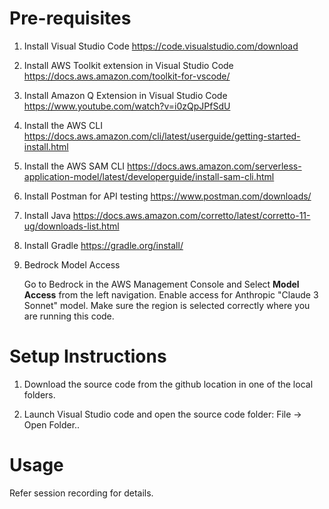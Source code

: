 # Pre-requisites
1.  Install Visual Studio Code
    https://code.visualstudio.com/download

2.  Install AWS Toolkit extension in Visual Studio Code
    https://docs.aws.amazon.com/toolkit-for-vscode/

3.  Install Amazon Q Extension in Visual Studio Code
    https://www.youtube.com/watch?v=i0zQpJPfSdU

4.  Install the AWS CLI
    https://docs.aws.amazon.com/cli/latest/userguide/getting-started-install.html

4.  Install the AWS SAM CLI
    https://docs.aws.amazon.com/serverless-application-model/latest/developerguide/install-sam-cli.html

5.  Install Postman for API testing 
    https://www.postman.com/downloads/

6.  Install Java
    https://docs.aws.amazon.com/corretto/latest/corretto-11-ug/downloads-list.html

7.  Install Gradle
    https://gradle.org/install/

8. Bedrock Model Access
   
   Go to Bedrock in the AWS Management Console and Select **Model Access** from the left navigation. Enable access for Anthropic "Claude 3 Sonnet" model. Make sure the region is selected correctly where you are running this code.   


# Setup Instructions

1. Download the source code from the github location in one of the local folders.

2. Launch Visual Studio code and open the source code folder: File -> Open Folder..

# Usage
Refer session recording for details. 
